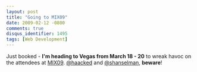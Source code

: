 ```yaml
---
layout: post
title: "Going to MIX09"
date: 2009-02-12 -0800
comments: true
disqus_identifier: 1495
tags: [Web Development]
---
```

Just booked - **I'm heading to Vegas from March 18 - 20** to wreak havoc
on the attendees at [MIX09](http://2009.visitmix.com/).
[@haacked](http://twitter.com/haacked) and
[@shanselman](http://twitter.com/shanselman), **beware**!

